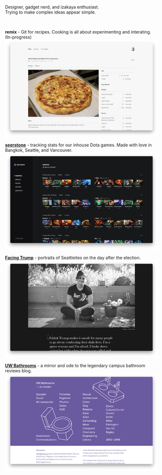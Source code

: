 Designer, gadget nerd, and izakaya enthusiast. 
<br />
Trying to make complex ideas appear simple.
<br />
<br />
<br />

**remix** - Git for recipes. Cooking is all about experimenting and interating. (In-progress)
<br />
![](/remix.png)

[**seerstone**](https://seerstone.vercel.app) - tracking stats for our inhouse Dota games. Made with love in Bangkok, Seattle, and Vancouver.
<br />
![](/seerstone.png)

[**Facing Trump**](https://www.facingtrump.com) - portraits of Seattleites on the day after the election.
<br />
![](/facingtrump.png)

[**UW Bathrooms**](https://uwbathrooms.netlify.app) - a mirror and ode to the legendary campus bathroom reviews blog.
<br />
![](/uwbathrooms.png)


